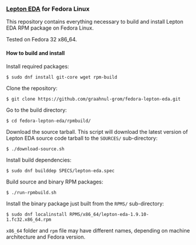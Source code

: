 ### [Lepton EDA](https://github.com/lepton-eda/lepton-eda) for Fedora Linux

This repository contains everything necessary to
build and install Lepton EDA RPM package on Fedora Linux.

Tested on Fedora 32 x86_64.

#### How to build and install

Install required packages:
```
$ sudo dnf install git-core wget rpm-build
```

Clone the repository:
```
$ git clone https://github.com/graahnul-grom/fedora-lepton-eda.git
```

Go to the build directory:
```
$ cd fedora-lepton-eda/rpmbuild/
```

Download the source tarball. This script will download the latest
version of Lepton EDA source code tarball to the `SOURCES/` sub-directory:
```
$ ./download-source.sh
```

Install build dependencies:
```
$ sudo dnf builddep SPECS/lepton-eda.spec
```

Build source and binary RPM packages:
```
$ ./run-rpmbuild.sh
```

Install the binary package just built from the `RPMS/` sub-directory:
```
$ sudo dnf localinstall RPMS/x86_64/lepton-eda-1.9.10-1.fc32.x86_64.rpm
```
`x86_64` folder and `rpm` file may have different names,
depending on machine architecture and Fedora version.

